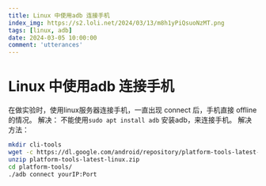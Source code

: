 ```yaml
---
title: Linux 中使用adb 连接手机
index_img: https://s2.loli.net/2024/03/13/m8h1yPiQsuoNzMT.png
tags: [linux, adb]
date: 2024-03-05 10:00:00
comment: 'utterances'
---
```



# Linux 中使用adb 连接手机

在做实验时，使用linux服务器连接手机，一直出现 connect 后，手机直接 offline 的情况。
解决： 不能使用`sudo apt install adb` 安装adb，来连接手机。
解决方法：
```bash
mkdir cli-tools
wget -c https://dl.google.com/android/repository/platform-tools-latest-linux.zip
unzip platform-tools-latest-linux.zip 
cd platform-tools/
./adb connect yourIP:Port
```

